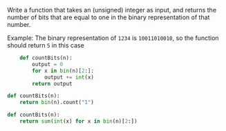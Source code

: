 Write a function that takes an (unsigned) integer as input, and returns the number of bits that are equal to one in the binary representation of that number.

Example: The binary representation of ```1234``` is ```10011010010```, so the function should return ```5``` in this case
```python
    def countBits(n):
        output = 0
        for x in bin(n)[2:]:
            output += int(x)
        return output
```        
```python
def countBits(n):
    return bin(n).count("1")
```
```python
def countBits(n):
    return sum(int(x) for x in bin(n)[2:])    
```
